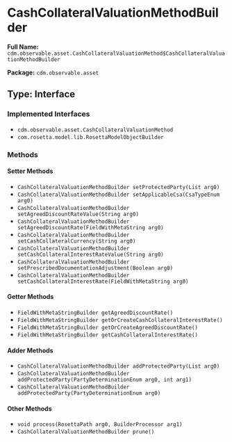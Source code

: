# CashCollateralValuationMethodBuilder

**Full Name:** `cdm.observable.asset.CashCollateralValuationMethod$CashCollateralValuationMethodBuilder`

**Package:** `cdm.observable.asset`

## Type: Interface

### Implemented Interfaces

- `cdm.observable.asset.CashCollateralValuationMethod`
- `com.rosetta.model.lib.RosettaModelObjectBuilder`

### Methods

#### Setter Methods

- `CashCollateralValuationMethodBuilder setProtectedParty(List arg0)`
- `CashCollateralValuationMethodBuilder setApplicableCsa(CsaTypeEnum arg0)`
- `CashCollateralValuationMethodBuilder setAgreedDiscountRateValue(String arg0)`
- `CashCollateralValuationMethodBuilder setAgreedDiscountRate(FieldWithMetaString arg0)`
- `CashCollateralValuationMethodBuilder setCashCollateralCurrency(String arg0)`
- `CashCollateralValuationMethodBuilder setCashCollateralInterestRateValue(String arg0)`
- `CashCollateralValuationMethodBuilder setPrescribedDocumentationAdjustment(Boolean arg0)`
- `CashCollateralValuationMethodBuilder setCashCollateralInterestRate(FieldWithMetaString arg0)`

#### Getter Methods

- `FieldWithMetaStringBuilder getAgreedDiscountRate()`
- `FieldWithMetaStringBuilder getOrCreateCashCollateralInterestRate()`
- `FieldWithMetaStringBuilder getOrCreateAgreedDiscountRate()`
- `FieldWithMetaStringBuilder getCashCollateralInterestRate()`

#### Adder Methods

- `CashCollateralValuationMethodBuilder addProtectedParty(List arg0)`
- `CashCollateralValuationMethodBuilder addProtectedParty(PartyDeterminationEnum arg0, int arg1)`
- `CashCollateralValuationMethodBuilder addProtectedParty(PartyDeterminationEnum arg0)`

#### Other Methods

- `void process(RosettaPath arg0, BuilderProcessor arg1)`
- `CashCollateralValuationMethodBuilder prune()`

